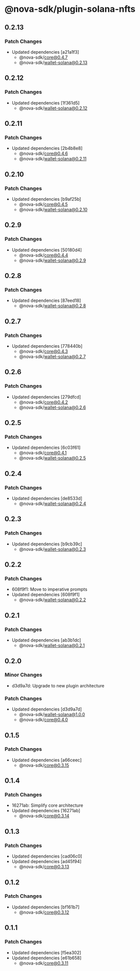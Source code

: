 # @nova-sdk/plugin-solana-nfts

## 0.2.13

### Patch Changes

- Updated dependencies [a21a1f3]
  - @nova-sdk/core@0.4.7
  - @nova-sdk/wallet-solana@0.2.13

## 0.2.12

### Patch Changes

- Updated dependencies [1f361d5]
  - @nova-sdk/wallet-solana@0.2.12

## 0.2.11

### Patch Changes

- Updated dependencies [2b4b8e8]
  - @nova-sdk/core@0.4.6
  - @nova-sdk/wallet-solana@0.2.11

## 0.2.10

### Patch Changes

- Updated dependencies [b9af25b]
  - @nova-sdk/core@0.4.5
  - @nova-sdk/wallet-solana@0.2.10

## 0.2.9

### Patch Changes

- Updated dependencies [50180d4]
  - @nova-sdk/core@0.4.4
  - @nova-sdk/wallet-solana@0.2.9

## 0.2.8

### Patch Changes

- Updated dependencies [87eed18]
  - @nova-sdk/wallet-solana@0.2.8

## 0.2.7

### Patch Changes

- Updated dependencies [778440b]
  - @nova-sdk/core@0.4.3
  - @nova-sdk/wallet-solana@0.2.7

## 0.2.6

### Patch Changes

- Updated dependencies [279dfcd]
  - @nova-sdk/core@0.4.2
  - @nova-sdk/wallet-solana@0.2.6

## 0.2.5

### Patch Changes

- Updated dependencies [6c03f61]
  - @nova-sdk/core@0.4.1
  - @nova-sdk/wallet-solana@0.2.5

## 0.2.4

### Patch Changes

- Updated dependencies [de8533d]
  - @nova-sdk/wallet-solana@0.2.4

## 0.2.3

### Patch Changes

- Updated dependencies [b9cb39c]
  - @nova-sdk/wallet-solana@0.2.3

## 0.2.2

### Patch Changes

- 608f9f1: Move to imperative prompts
- Updated dependencies [608f9f1]
  - @nova-sdk/wallet-solana@0.2.2

## 0.2.1

### Patch Changes

- Updated dependencies [ab3b1dc]
  - @nova-sdk/wallet-solana@0.2.1

## 0.2.0

### Minor Changes

- d3d9a7d: Upgrade to new plugin architecture

### Patch Changes

- Updated dependencies [d3d9a7d]
  - @nova-sdk/wallet-solana@1.0.0
  - @nova-sdk/core@0.4.0

## 0.1.5

### Patch Changes

- Updated dependencies [a66ceec]
  - @nova-sdk/core@0.3.15

## 0.1.4

### Patch Changes

- 16271ab: Simplify core architecture
- Updated dependencies [16271ab]
  - @nova-sdk/core@0.3.14

## 0.1.3

### Patch Changes

- Updated dependencies [cad06c0]
- Updated dependencies [ad45f94]
  - @nova-sdk/core@0.3.13

## 0.1.2

### Patch Changes

- Updated dependencies [bf161b7]
  - @nova-sdk/core@0.3.12

## 0.1.1

### Patch Changes

- Updated dependencies [f5ea302]
- Updated dependencies [e61b658]
  - @nova-sdk/core@0.3.11
